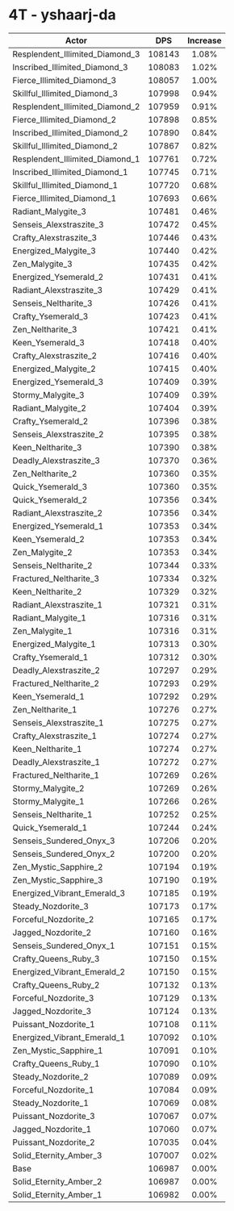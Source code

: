 # 4T - yshaarj-da
| Actor | DPS | Increase |
|---|:---:|:---:|
|Resplendent_Illimited_Diamond_3|108143|1.08%|
|Inscribed_Illimited_Diamond_3|108083|1.02%|
|Fierce_Illimited_Diamond_3|108057|1.00%|
|Skillful_Illimited_Diamond_3|107998|0.94%|
|Resplendent_Illimited_Diamond_2|107959|0.91%|
|Fierce_Illimited_Diamond_2|107898|0.85%|
|Inscribed_Illimited_Diamond_2|107890|0.84%|
|Skillful_Illimited_Diamond_2|107867|0.82%|
|Resplendent_Illimited_Diamond_1|107761|0.72%|
|Inscribed_Illimited_Diamond_1|107745|0.71%|
|Skillful_Illimited_Diamond_1|107720|0.68%|
|Fierce_Illimited_Diamond_1|107693|0.66%|
|Radiant_Malygite_3|107481|0.46%|
|Senseis_Alexstraszite_3|107472|0.45%|
|Crafty_Alexstraszite_3|107446|0.43%|
|Energized_Malygite_3|107440|0.42%|
|Zen_Malygite_3|107435|0.42%|
|Energized_Ysemerald_2|107431|0.41%|
|Radiant_Alexstraszite_3|107429|0.41%|
|Senseis_Neltharite_3|107426|0.41%|
|Crafty_Ysemerald_3|107423|0.41%|
|Zen_Neltharite_3|107421|0.41%|
|Keen_Ysemerald_3|107418|0.40%|
|Crafty_Alexstraszite_2|107416|0.40%|
|Energized_Malygite_2|107415|0.40%|
|Energized_Ysemerald_3|107409|0.39%|
|Stormy_Malygite_3|107409|0.39%|
|Radiant_Malygite_2|107404|0.39%|
|Crafty_Ysemerald_2|107396|0.38%|
|Senseis_Alexstraszite_2|107395|0.38%|
|Keen_Neltharite_3|107390|0.38%|
|Deadly_Alexstraszite_3|107370|0.36%|
|Zen_Neltharite_2|107360|0.35%|
|Quick_Ysemerald_3|107360|0.35%|
|Quick_Ysemerald_2|107356|0.34%|
|Radiant_Alexstraszite_2|107356|0.34%|
|Energized_Ysemerald_1|107353|0.34%|
|Keen_Ysemerald_2|107353|0.34%|
|Zen_Malygite_2|107353|0.34%|
|Senseis_Neltharite_2|107344|0.33%|
|Fractured_Neltharite_3|107334|0.32%|
|Keen_Neltharite_2|107329|0.32%|
|Radiant_Alexstraszite_1|107321|0.31%|
|Radiant_Malygite_1|107316|0.31%|
|Zen_Malygite_1|107316|0.31%|
|Energized_Malygite_1|107313|0.30%|
|Crafty_Ysemerald_1|107312|0.30%|
|Deadly_Alexstraszite_2|107297|0.29%|
|Fractured_Neltharite_2|107293|0.29%|
|Keen_Ysemerald_1|107292|0.29%|
|Zen_Neltharite_1|107276|0.27%|
|Senseis_Alexstraszite_1|107275|0.27%|
|Crafty_Alexstraszite_1|107274|0.27%|
|Keen_Neltharite_1|107274|0.27%|
|Deadly_Alexstraszite_1|107272|0.27%|
|Fractured_Neltharite_1|107269|0.26%|
|Stormy_Malygite_2|107269|0.26%|
|Stormy_Malygite_1|107266|0.26%|
|Senseis_Neltharite_1|107252|0.25%|
|Quick_Ysemerald_1|107244|0.24%|
|Senseis_Sundered_Onyx_3|107206|0.20%|
|Senseis_Sundered_Onyx_2|107200|0.20%|
|Zen_Mystic_Sapphire_2|107194|0.19%|
|Zen_Mystic_Sapphire_3|107190|0.19%|
|Energized_Vibrant_Emerald_3|107185|0.19%|
|Steady_Nozdorite_3|107173|0.17%|
|Forceful_Nozdorite_2|107165|0.17%|
|Jagged_Nozdorite_2|107160|0.16%|
|Senseis_Sundered_Onyx_1|107151|0.15%|
|Crafty_Queens_Ruby_3|107150|0.15%|
|Energized_Vibrant_Emerald_2|107150|0.15%|
|Crafty_Queens_Ruby_2|107132|0.13%|
|Forceful_Nozdorite_3|107129|0.13%|
|Jagged_Nozdorite_3|107124|0.13%|
|Puissant_Nozdorite_1|107108|0.11%|
|Energized_Vibrant_Emerald_1|107092|0.10%|
|Zen_Mystic_Sapphire_1|107091|0.10%|
|Crafty_Queens_Ruby_1|107090|0.10%|
|Steady_Nozdorite_2|107089|0.09%|
|Forceful_Nozdorite_1|107084|0.09%|
|Steady_Nozdorite_1|107069|0.08%|
|Puissant_Nozdorite_3|107067|0.07%|
|Jagged_Nozdorite_1|107060|0.07%|
|Puissant_Nozdorite_2|107035|0.04%|
|Solid_Eternity_Amber_3|107007|0.02%|
|Base|106987|0.00%|
|Solid_Eternity_Amber_2|106987|0.00%|
|Solid_Eternity_Amber_1|106982|0.00%|
